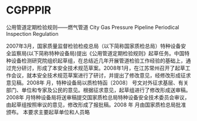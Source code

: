 # CGPPPIR
公用管道定期检验规则——燃气管道
City Gas Pressure Pipeline Periodical Inspection Regulation


2007年3月，国家质量监督检验检疫总局（以下简称国家质检总局）特种设备安全监察局(以下简称特种设备局)提出《公用管道定期检验规则》起草任务。中国特种设备检测研究院组织起草组，在总结近几年开展管道检验工作经验的基础上，通过充分研讨，形成了本安全技术规范草案。2008年1月，在江苏常州召开了起草工作会议，就本安全技术规范草案进行了研讨，并提出了修改意见，经修改形成征求意见稿。2008年  月，特种设备局以质检特函〔2008〕 号文对外征求基层、有关部门、单位和专家及公民的意见。根据征求意见，起草组进行了修改形成送审稿。2008年       月特种设备局将送审稿提交国家质检总局特种设备安全技术委员会审议，由起草组按照审议的意见，修改形成了报批稿。2008 年   月由国家质检总局批准颁布。
本要求主要起草单位和人员略
